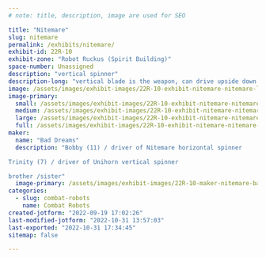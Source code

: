 ```yaml
---
# note: title, description, image are used for SEO

title: "Nitemare"
slug: nitemare
permalink: /exhibits/nitemare/
exhibit-id: 22R-10
exhibit-zone: "Robot Ruckus (Spirit Building)"
space-number: Unassigned
description: "vertical spinner"
description-long: "vertical blade is the weapon, can drive upside down "
image: /assets/images/exhibit-images/22R-10-exhibit-nitemare-nitemare-large.jpg
image-primary: 
  small: /assets/images/exhibit-images/22R-10-exhibit-nitemare-nitemare-small.jpg
  medium: /assets/images/exhibit-images/22R-10-exhibit-nitemare-nitemare-medium.jpg
  large: /assets/images/exhibit-images/22R-10-exhibit-nitemare-nitemare-large.jpg
  full: /assets/images/exhibit-images/22R-10-exhibit-nitemare-nitemare-full.jpg
maker: 
  name: "Bad Dreams"
  description: "Bobby (11) / driver of Nitemare horizontal spinner

Trinity (7) / driver of Unihorn vertical spinner

brother /sister"
  image-primary: /assets/images/exhibit-images/22R-10-maker-nitemare-bad-dreams-logo-medium.png
categories: 
  - slug: combat-robots
    name: Combat Robots
created-jotform: "2022-09-19 17:02:26"
last-modified-jotform: "2022-10-31 13:57:03"
last-exported: "2022-10-31 17:34:45"
sitemap: false

---
```

